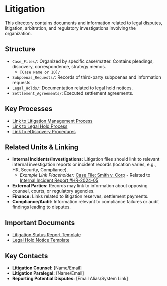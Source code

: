# Litigation

This directory contains documents and information related to legal disputes, litigation, arbitration, and regulatory investigations involving the organization.

## Structure
- `Case_Files/`: Organized by specific case/matter. Contains pleadings, discovery, correspondence, strategy memos.
  - `[Case Name or ID]/`
- `Subpoenas_Requests/`: Records of third-party subpoenas and information requests.
- `Legal_Holds/`: Documentation related to legal hold notices.
- `Settlement_Agreements/`: Executed settlement agreements.

## Key Processes
- [Link to Litigation Management Process](./../Processes/Litigation_Management_Process.md)
- [Link to Legal Hold Process](./../Processes/Legal_Hold_Process.md)
- [Link to eDiscovery Procedures](./../Processes/eDiscovery_Procedure.md)

## Related Units & Linking
- **Internal Incidents/Investigations:** Litigation files should link to relevant internal investigation reports or incident records (location varies, e.g., HR, Security, Compliance).
  - *Example Link Placeholder:* [Case File: Smith v. Corp](./Case_Files/Smith_v_Corp/README.md) - Related to [Internal Incident Report #HR-2024-05](../../HumanResources/Investigations/HR-2024-05.md) <!-- Update path as needed -->
- **External Parties:** Records may link to information about opposing counsel, courts, or regulatory agencies.
- **Finance:** Links related to litigation reserves, settlement payments.
- **Compliance/Audit:** Information relevant to compliance failures or audit findings leading to disputes.

## Important Documents
- [Litigation Status Report Template](./../Reports/Templates/Litigation_Status_Template.md)
- [Legal Hold Notice Template](./../Policies/Templates/Legal_Hold_Template.md)

## Key Contacts

*   **Litigation Counsel:** [Name/Email]
*   **Litigation Paralegal:** [Name/Email]
*   **Reporting Potential Disputes:** [Email Alias/System Link] 